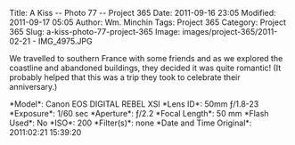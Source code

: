 Title: A Kiss -- Photo 77 -- Project 365
Date: 2011-09-16 23:05
Modified: 2011-09-17 05:05
Author: Wm. Minchin
Tags: Project 365
Category: Project 365
Slug: a-kiss-photo-77-project-365
Image: images/project-365/2011-02-21 - IMG_4975.JPG

We travelled to southern France with some friends and as we explored the
coastline and abandoned buildings, they decided it was quite romantic! (It
probably helped that this was a trip they took to celebrate their anniversary.)

<div markdown=1 class="photo-infobox">
*Model*: Canon EOS DIGITAL REBEL XSI  
*Lens ID*: 50mm ƒ/1.8-23
*Exposure*: 1/60 sec  
*Aperture*: ƒ/2.2  
*Focal Length*: 50 mm  
*Flash Used*: No  
*ISO*: 200  
*Filter(s)*: none  
*Date and Time Original*: 2011:02:21 15:39:20
</div>
